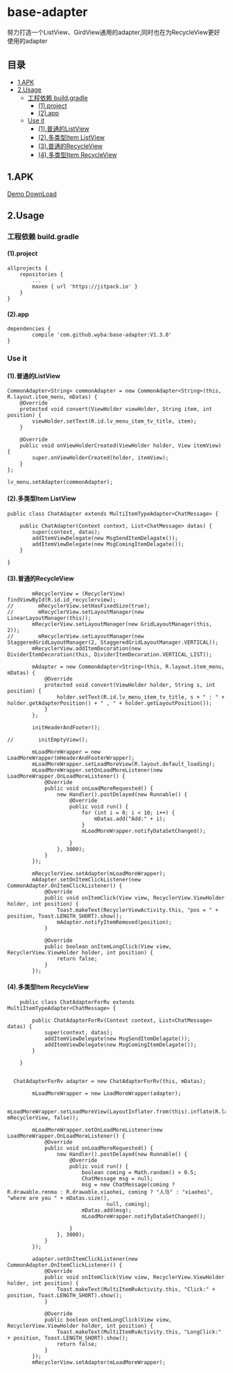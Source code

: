 # base-adapter

努力打造一个ListView、GirdView通用的adapter,同时也在为RecycleView更好使用的adapter

## 目录

* [1.APK](#1apk)
* [2.Usage](#2usage)
    * [工程依赖 build.gradle](#工程依赖-buildgradle)
        * [(1).project](#1project)
        * [(2).app](#2app)
    * [Use it](#use-it)
        * [(1).普通的ListView]()
        * [(2).多类型Item ListView]()
        * [(3).普通的RecycleView]()
        * [(4).多类型Item RecycleView]()

## 1.APK
 
 [Demo DownLoad](/app/release/app-release.apk)
        
## 2.Usage

### 工程依赖 build.gradle

#### (1).project

    allprojects {
		repositories {
			...
			maven { url 'https://jitpack.io' }
		}
	}

#### (2).app

	dependencies {
	        compile 'com.github.wyba:base-adapter:V1.3.0'
	}

### Use it

#### (1).普通的ListView

    CommonAdapter<String> commonAdapter = new CommonAdapter<String>(this, R.layout.item_menu, mDatas) {
        @Override
        protected void convert(ViewHolder viewHolder, String item, int position) {
            viewHolder.setText(R.id.lv_menu_item_tv_title, item);
        }

        @Override
        public void onViewHolderCreated(ViewHolder holder, View itemView) {
            super.onViewHolderCreated(holder, itemView);
        }
    };

    lv_menu.setAdapter(commonAdapter);

#### (2).多类型Item ListView

    public class ChatAdapter extends MultiItemTypeAdapter<ChatMessage> {
    
        public ChatAdapter(Context context, List<ChatMessage> datas) {
            super(context, datas);
            addItemViewDelegate(new MsgSendItemDelagate());
            addItemViewDelegate(new MsgComingItemDelagate());
        }
    
    }

#### (3).普通的RecycleView

            mRecyclerView = (RecyclerView) findViewById(R.id.id_recyclerview);
    //        mRecyclerView.setHasFixedSize(true);
    //        mRecyclerView.setLayoutManager(new LinearLayoutManager(this));
            mRecyclerView.setLayoutManager(new GridLayoutManager(this, 2));
    //        mRecyclerView.setLayoutManager(new StaggeredGridLayoutManager(2, StaggeredGridLayoutManager.VERTICAL));
            mRecyclerView.addItemDecoration(new DividerItemDecoration(this, DividerItemDecoration.VERTICAL_LIST));
    
            mAdapter = new CommonAdapter<String>(this, R.layout.item_menu, mDatas) {
                @Override
                protected void convert(ViewHolder holder, String s, int position) {
                    holder.setText(R.id.lv_menu_item_tv_title, s + " : " + holder.getAdapterPosition() + " , " + holder.getLayoutPosition());
                }
            };
    
            initHeaderAndFooter();
    
    //        initEmptyView();
    
            mLoadMoreWrapper = new LoadMoreWrapper(mHeaderAndFooterWrapper);
            mLoadMoreWrapper.setLoadMoreView(R.layout.default_loading);
            mLoadMoreWrapper.setOnLoadMoreListener(new LoadMoreWrapper.OnLoadMoreListener() {
                @Override
                public void onLoadMoreRequested() {
                    new Handler().postDelayed(new Runnable() {
                        @Override
                        public void run() {
                            for (int i = 0; i < 10; i++) {
                                mDatas.add("Add:" + i);
                            }
                            mLoadMoreWrapper.notifyDataSetChanged();
    
                        }
                    }, 3000);
                }
            });
    
            mRecyclerView.setAdapter(mLoadMoreWrapper);
            mAdapter.setOnItemClickListener(new CommonAdapter.OnItemClickListener() {
                @Override
                public void onItemClick(View view, RecyclerView.ViewHolder holder, int position) {
                    Toast.makeText(RecyclerViewActivity.this, "pos = " + position, Toast.LENGTH_SHORT).show();
                    mAdapter.notifyItemRemoved(position);
                }
    
                @Override
                public boolean onItemLongClick(View view, RecyclerView.ViewHolder holder, int position) {
                    return false;
                }
            });

#### (4).多类型Item RecycleView

        public class ChatAdapterForRv extends MultiItemTypeAdapter<ChatMessage> {
        
            public ChatAdapterForRv(Context context, List<ChatMessage> datas) {
                super(context, datas);
                addItemViewDelegate(new MsgSendItemDelagate());
                addItemViewDelegate(new MsgComingItemDelagate());
            }
        
        }
        
        
      ChatAdapterForRv adapter = new ChatAdapterForRv(this, mDatas);
    
            mLoadMoreWrapper = new LoadMoreWrapper(adapter);
    
            mLoadMoreWrapper.setLoadMoreView(LayoutInflater.from(this).inflate(R.layout.default_loading, mRecyclerView, false));
    
            mLoadMoreWrapper.setOnLoadMoreListener(new LoadMoreWrapper.OnLoadMoreListener() {
                @Override
                public void onLoadMoreRequested() {
                    new Handler().postDelayed(new Runnable() {
                        @Override
                        public void run() {
                            boolean coming = Math.random() > 0.5;
                            ChatMessage msg = null;
                            msg = new ChatMessage(coming ? R.drawable.renma : R.drawable.xiaohei, coming ? "人马" : "xiaohei", "where are you " + mDatas.size(),
                                    null, coming);
                            mDatas.add(msg);
                            mLoadMoreWrapper.notifyDataSetChanged();
    
                        }
                    }, 3000);
                }
            });
    
            adapter.setOnItemClickListener(new CommonAdapter.OnItemClickListener() {
                @Override
                public void onItemClick(View view, RecyclerView.ViewHolder holder, int position) {
                    Toast.makeText(MultiItemRvActivity.this, "Click:" + position, Toast.LENGTH_SHORT).show();
                }
    
                @Override
                public boolean onItemLongClick(View view, RecyclerView.ViewHolder holder, int position) {
                    Toast.makeText(MultiItemRvActivity.this, "LongClick:" + position, Toast.LENGTH_SHORT).show();
                    return false;
                }
            });
            mRecyclerView.setAdapter(mLoadMoreWrapper);